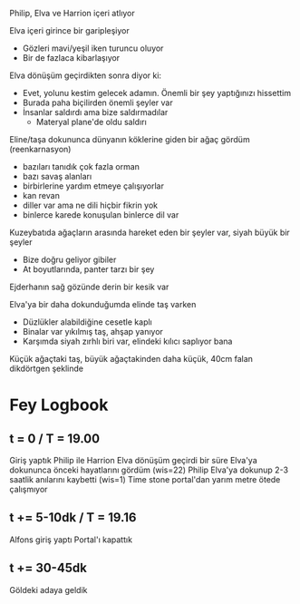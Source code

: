 Philip, Elva ve Harrion içeri atlıyor
  
  Elva içeri girince bir garipleşiyor
  - Gözleri mavi/yeşil iken turuncu oluyor
  - Bir de fazlaca kibarlaşıyor
  	
  Elva dönüşüm geçirdikten sonra diyor ki:
  - Evet, yolunu kestim gelecek adamın. Önemli bir şey yaptığınızı hissettim
  - Burada paha biçilirden önemli şeyler var
  - İnsanlar saldırdı ama bize saldırmadılar
  	- Materyal plane'de oldu saldırı
  
  Eline/taşa dokununca dünyanın köklerine giden bir ağaç gördüm (reenkarnasyon)
  - bazıları tanıdık çok fazla orman
  - bazı savaş alanları
  - birbirlerine yardım etmeye çalışıyorlar
  - kan revan
  - diller var ama ne dili hiçbir fikrin yok
  - binlerce karede konuşulan binlerce dil var
  
  Kuzeybatıda ağaçların arasında hareket eden bir şeyler var, siyah büyük bir şeyler
  - Bize doğru geliyor gibiler
  - At boyutlarında, panter tarzı bir şey
  
  Ejderhanın sağ gözünde derin bir kesik var
  
  Elva'ya bir daha dokunduğumda elinde taş varken
  - Düzlükler alabildiğine cesetle kaplı
  - Binalar var yıkılmış taş, ahşap yanıyor
  - Karşımda siyah zırhlı biri var, elindeki kılıcı saplıyor bana
  
  Küçük ağaçtaki taş, büyük ağaçtakinden daha küçük, 40cm falan dikdörtgen şeklinde
  
  # Fey Logbook
  ## t = 0 / T = 19.00
  Giriş yaptık Philip ile Harrion
  Elva dönüşüm geçirdi bir süre
  Elva'ya dokununca önceki hayatlarını gördüm (wis=22)
  Philip Elva'ya dokunup 2-3 saatlik anılarını kaybetti (wis=1)
  Time stone portal'dan yarım metre ötede çalışmıyor
  
  ## t += 5-10dk / T = 19.16
  Alfons giriş yaptı
  Portal'ı kapattık
  
  ## t += 30-45dk
  Göldeki adaya geldik
  
  
  
  
  
  